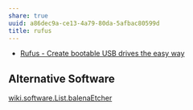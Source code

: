 ```yaml
---
share: true
uuid: a86dec9a-ce13-4a79-80da-5afbac80599d
title: rufus
---
```

* [Rufus - Create bootable USB drives the easy way](https://rufus.ie/en/)

## Alternative Software

[wiki.software.List.balenaEtcher](../dentropydaemon-wiki/Software/List/balenaEtcher)